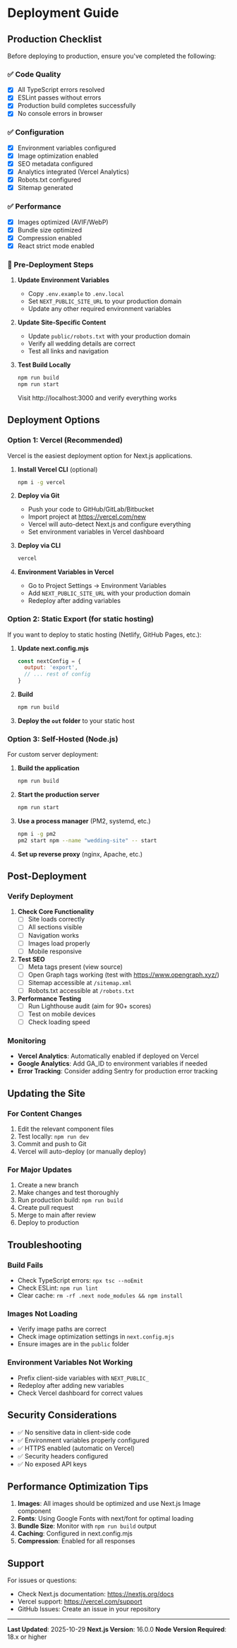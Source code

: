 # Deployment Guide

## Production Checklist

Before deploying to production, ensure you've completed the following:

### ✅ Code Quality
- [x] All TypeScript errors resolved
- [x] ESLint passes without errors
- [x] Production build completes successfully
- [x] No console errors in browser

### ✅ Configuration
- [x] Environment variables configured
- [x] Image optimization enabled
- [x] SEO metadata configured
- [x] Analytics integrated (Vercel Analytics)
- [x] Robots.txt configured
- [x] Sitemap generated

### ✅ Performance
- [x] Images optimized (AVIF/WebP)
- [x] Bundle size optimized
- [x] Compression enabled
- [x] React strict mode enabled

### 📝 Pre-Deployment Steps

1. **Update Environment Variables**
   - Copy `.env.example` to `.env.local`
   - Set `NEXT_PUBLIC_SITE_URL` to your production domain
   - Update any other required environment variables

2. **Update Site-Specific Content**
   - Update `public/robots.txt` with your production domain
   - Verify all wedding details are correct
   - Test all links and navigation

3. **Test Build Locally**
   ```bash
   npm run build
   npm run start
   ```
   Visit http://localhost:3000 and verify everything works

## Deployment Options

### Option 1: Vercel (Recommended)

Vercel is the easiest deployment option for Next.js applications.

1. **Install Vercel CLI** (optional)
   ```bash
   npm i -g vercel
   ```

2. **Deploy via Git**
   - Push your code to GitHub/GitLab/Bitbucket
   - Import project at https://vercel.com/new
   - Vercel will auto-detect Next.js and configure everything
   - Set environment variables in Vercel dashboard

3. **Deploy via CLI**
   ```bash
   vercel
   ```

4. **Environment Variables in Vercel**
   - Go to Project Settings → Environment Variables
   - Add `NEXT_PUBLIC_SITE_URL` with your production domain
   - Redeploy after adding variables

### Option 2: Static Export (for static hosting)

If you want to deploy to static hosting (Netlify, GitHub Pages, etc.):

1. **Update next.config.mjs**
   ```javascript
   const nextConfig = {
     output: 'export',
     // ... rest of config
   }
   ```

2. **Build**
   ```bash
   npm run build
   ```

3. **Deploy the `out` folder** to your static host

### Option 3: Self-Hosted (Node.js)

For custom server deployment:

1. **Build the application**
   ```bash
   npm run build
   ```

2. **Start the production server**
   ```bash
   npm run start
   ```

3. **Use a process manager** (PM2, systemd, etc.)
   ```bash
   npm i -g pm2
   pm2 start npm --name "wedding-site" -- start
   ```

4. **Set up reverse proxy** (nginx, Apache, etc.)

## Post-Deployment

### Verify Deployment

1. **Check Core Functionality**
   - [ ] Site loads correctly
   - [ ] All sections visible
   - [ ] Navigation works
   - [ ] Images load properly
   - [ ] Mobile responsive

2. **Test SEO**
   - [ ] Meta tags present (view source)
   - [ ] Open Graph tags working (test with https://www.opengraph.xyz/)
   - [ ] Sitemap accessible at `/sitemap.xml`
   - [ ] Robots.txt accessible at `/robots.txt`

3. **Performance Testing**
   - [ ] Run Lighthouse audit (aim for 90+ scores)
   - [ ] Test on mobile devices
   - [ ] Check loading speed

### Monitoring

- **Vercel Analytics**: Automatically enabled if deployed on Vercel
- **Google Analytics**: Add GA_ID to environment variables if needed
- **Error Tracking**: Consider adding Sentry for production error tracking

## Updating the Site

### For Content Changes

1. Edit the relevant component files
2. Test locally: `npm run dev`
3. Commit and push to Git
4. Vercel will auto-deploy (or manually deploy)

### For Major Updates

1. Create a new branch
2. Make changes and test thoroughly
3. Run production build: `npm run build`
4. Create pull request
5. Merge to main after review
6. Deploy to production

## Troubleshooting

### Build Fails

- Check TypeScript errors: `npx tsc --noEmit`
- Check ESLint: `npm run lint`
- Clear cache: `rm -rf .next node_modules && npm install`

### Images Not Loading

- Verify image paths are correct
- Check image optimization settings in `next.config.mjs`
- Ensure images are in the `public` folder

### Environment Variables Not Working

- Prefix client-side variables with `NEXT_PUBLIC_`
- Redeploy after adding new variables
- Check Vercel dashboard for correct values

## Security Considerations

- ✅ No sensitive data in client-side code
- ✅ Environment variables properly configured
- ✅ HTTPS enabled (automatic on Vercel)
- ✅ Security headers configured
- ✅ No exposed API keys

## Performance Optimization Tips

1. **Images**: All images should be optimized and use Next.js Image component
2. **Fonts**: Using Google Fonts with next/font for optimal loading
3. **Bundle Size**: Monitor with `npm run build` output
4. **Caching**: Configured in next.config.mjs
5. **Compression**: Enabled for all responses

## Support

For issues or questions:
- Check Next.js documentation: https://nextjs.org/docs
- Vercel support: https://vercel.com/support
- GitHub Issues: Create an issue in your repository

---

**Last Updated**: 2025-10-29
**Next.js Version**: 16.0.0
**Node Version Required**: 18.x or higher

